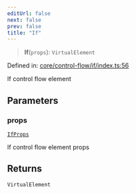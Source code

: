 ```yaml
---
editUrl: false
next: false
prev: false
title: "If"
---
```


> **If**(`props`): `VirtualElement`

Defined in: [core/control-flow/if/index.ts:56](https://github.com/OfirTheOne/sigjs/blob/990f9c2a70d38ca041cbd102a37f74a99eedb608/sig/lib/core/control-flow/if/index.ts#L56)

If control flow element

## Parameters

### props

[`IfProps`](/RenderingControlFlow/interfaces/ifprops/)

If control flow element props

## Returns

`VirtualElement`

